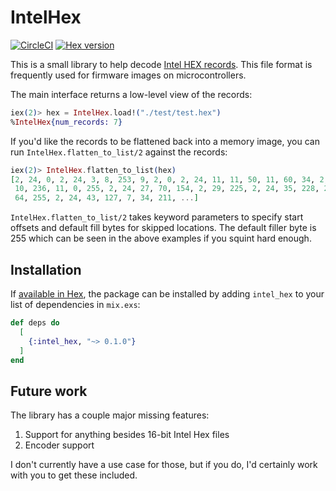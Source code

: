 # IntelHex

[![CircleCI](https://circleci.com/gh/fhunleth/intel_hex.svg?style=svg)](https://circleci.com/gh/fhunleth/intel_hex)
[![Hex version](https://img.shields.io/hexpm/v/intel_hex.svg "Hex version")](https://hex.pm/packages/intel_hex)

This is a small library to help decode [Intel HEX records](https://en.wikipedia.org/wiki/Intel_HEX). This file format is frequently used for firmware images on microcontrollers.

The main interface returns a low-level view of the records:

```elixir
iex(2)> hex = IntelHex.load!("./test/test.hex")
%IntelHex{num_records: 7}
```

If you'd like the records to be flattened back into a memory image, you can run `IntelHex.flatten_to_list/2` against the records:

```elixir
iex(2)> IntelHex.flatten_to_list(hex)
[2, 24, 0, 2, 24, 3, 8, 253, 9, 2, 0, 2, 24, 11, 11, 50, 11, 60, 34, 2, 24, 19,
 10, 236, 11, 0, 255, 2, 24, 27, 70, 154, 2, 29, 225, 2, 24, 35, 228, 255, 225,
 64, 255, 2, 24, 43, 127, 7, 34, 211, ...]
```

`IntelHex.flatten_to_list/2` takes keyword parameters to specify start offsets and default fill bytes for skipped locations. The default filler byte is 255 which can be seen in the above examples if you squint hard enough.

## Installation

If [available in Hex](https://hex.pm/docs/publish), the package can be installed
by adding `intel_hex` to your list of dependencies in `mix.exs`:

```elixir
def deps do
  [
    {:intel_hex, "~> 0.1.0"}
  ]
end
```

## Future work

The library has a couple major missing features:

1. Support for anything besides 16-bit Intel Hex files
1. Encoder support

I don't currently have a use case for those, but if you do, I'd certainly work with you to get these included.